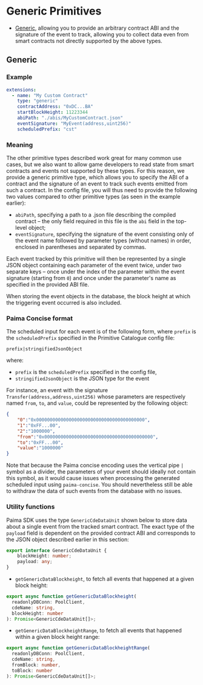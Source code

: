 # Generic Primitives

- [Generic](#generic), allowing you to provide an arbitrary contract ABI and the signature of the event to track, allowing you to collect data even from smart contracts not directly supported by the above types.

## Generic

### Example

```yaml
extensions:
  - name: "My Custom Contract"
    type: "generic"
    contractAddress: "0xDC...BA"
    startBlockHeight: 11223344
    abiPath: "./abis/MyCustomContract.json"
    eventSignature: "MyEvent(address,uint256)"
    scheduledPrefix: "cst"
```

### Meaning

The other primitive types described work great for many common use cases, but we also want to allow game developers to read state from smart contracts and events not supported by these types. For this reason, we provide a generic primitive type, which allows you to specify the ABI of a contract and the signature of an event to track such events emitted from such a contract. In the config file, you will thus need to provide the following two values compared to other primitive types (as seen in the example earlier):

- `abiPath`, specifying a path to a .json file describing the compiled contract &ndash; the only field required in this file is the `abi` field in the top-level object;
- `eventSignature`, specifying the signature of the event consisting only of the event name followed by parameter types (without names) in order, enclosed in parentheses and separated by commas.

Each event tracked by this primitive will then be represented by a single JSON object containing each parameter of the event twice, under two separate keys &ndash; once under the index of the parameter within the event signature (starting from `0`) and once under the parameter's name as specified in the provided ABI file.

When storing the event objects in the database, the block height at which the triggering event occurred is also included.

### Paima Concise format

The scheduled input for each event is of the following form, where `prefix` is the `scheduledPrefix` specified in the Primitive Catalogue config file:

```
prefix|stringifiedJsonObject
```

where:

- `prefix` is the `scheduledPrefix` specified in the config file,
- `stringifiedJsonObject` is the JSON type for the event

For instance, an event with the signature `Transfer(address,address,uint256)` whose parameters are respectively named `from`, `to`, and `value`, could be represented by the following object:

```json
{
    "0":"0x0000000000000000000000000000000000000000",
    "1":"0xFF...00",
    "2":"1000000",
    "from":"0x0000000000000000000000000000000000000000",
    "to":"0xFF...00",
    "value":"1000000"
}
```

Note that because the Paima concise encoding uses the vertical pipe `|` symbol as a divider, the parameters of your event should ideally not contain this symbol, as it would cause issues when processing the generated scheduled input using `paima-concise`. You should nevertheless still be able to withdraw the data of such events from the database with no issues.

### Utility functions

Paima SDK uses the type `GenericCdeDataUnit` shown below to store data about a single event from the tracked smart contract. The exact type of the `payload` field is dependent on the provided contract ABI and corresponds to the JSON object described earlier in this section:

```ts
export interface GenericCdeDataUnit {
    blockHeight: number;
    payload: any;
}
```

- `getGenericDataBlockheight`, to fetch all events that happened at a given block height:

```ts
export async function getGenericDataBlockheight(
  readonlyDBConn: PoolClient,
  cdeName: string,
  blockHeight: number
): Promise<GenericCdeDataUnit[]>;
```

- `getGenericDataBlockheightRange`, to fetch all events that happened within a given block height range:

```ts
export async function getGenericDataBlockheightRange(
  readonlyDBConn: PoolClient,
  cdeName: string,
  fromBlock: number,
  toBlock: number
): Promise<GenericCdeDataUnit[]>;
```
